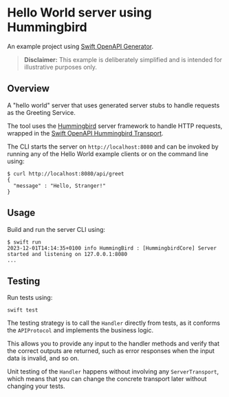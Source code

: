 # Hello World server using Hummingbird

An example project using [Swift OpenAPI Generator](https://github.com/apple/swift-openapi-generator).

> **Disclaimer:** This example is deliberately simplified and is intended for illustrative purposes only.

## Overview

A "hello world" server that uses generated server stubs to handle requests as the Greeting Service. 

The tool uses the [Hummingbird](https://github.com/hummingbird-project/hummingbird) server framework to handle HTTP requests, wrapped in the [Swift OpenAPI Hummingbird Transport](https://github.com/swift-server/swift-openapi-hummingbird).

The CLI starts the server on `http://localhost:8080` and can be invoked by running any of the Hello World example clients or on the command line using:

```
$ curl http://localhost:8080/api/greet
{
  "message" : "Hello, Stranger!"
}
```

## Usage

Build and run the server CLI using:

```
$ swift run
2023-12-01T14:14:35+0100 info HummingBird : [HummingbirdCore] Server started and listening on 127.0.0.1:8080
...
```

## Testing

Run tests using:

```
swift test
```

The testing strategy is to call the `Handler` directly from tests, as it conforms the `APIProtocol` and implements the business logic.

This allows you to provide any input to the handler methods and verify that the correct outputs are returned, such as error responses when the input data is invalid, and so on.

Unit testing of the `Handler` happens without involving any `ServerTransport`, which means that you can change the concrete transport later without changing your tests.
